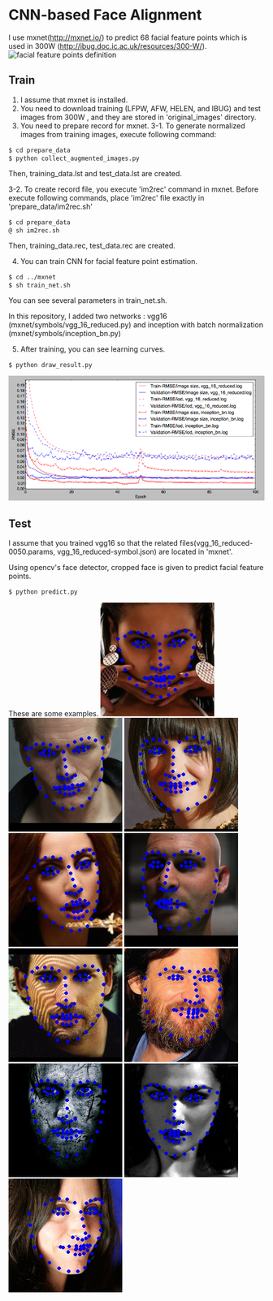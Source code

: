 # CNN-based Face Alignment

I use mxnet(http://mxnet.io/) to predict 68 facial feature points which is used in 300W (http://ibug.doc.ic.ac.uk/resources/300-W/).
![facial feature points definition](http://ibug.doc.ic.ac.uk/media/uploads/images/300-w/figure_1_68.jpg)

## Train
1. I assume that mxnet is installed.
2. You need to download training (LFPW, AFW, HELEN, and IBUG) and test images from 300W , and they are stored in 'original_images' directory.
3. You need to prepare record for mxnet.
3-1. To generate normalized images from training images, execute following command:
```
$ cd prepare_data
$ python collect_augmented_images.py
```
Then, training_data.lst and test_data.lst are created.

3-2. To create record file, you execute 'im2rec' command in mxnet.
Before execute following commands, place 'im2rec' file exactly in 'prepare_data/im2rec.sh'
```
$ cd prepare_data
@ sh im2rec.sh
```
Then, training_data.rec, test_data.rec are created.

4. You can train CNN for facial feature point estimation.
```
$ cd ../mxnet
$ sh train_net.sh
```
You can see several parameters in train_net.sh.

In this repository, I added two networks : vgg16 (mxnet/symbols/vgg_16_reduced.py) and inception with batch normalization (mxnet/symbols/inception_bn.py)

5. After training, you can see learning curves.
```
$ python draw_result.py
```
![learning curves](learning_curves.png)


## Test
I assume that you trained vgg16 so that the related files(vgg_16_reduced-0050.params, vgg_16_reduced-symbol.json) are located in 'mxnet'.

Using opencv's face detector, cropped face is given to predict facial feature points.
```
$ python predict.py
```

These are some examples.
![result](result_000.jpg)
![result](result_001.jpg)
![result](result_002.jpg)
![result](result_003.jpg)
![result](result_004.jpg)
![result](result_005.jpg)
![result](result_006.jpg)
![result](result_007.jpg)
![result](result_008.jpg)
![result](result_009.jpg)
